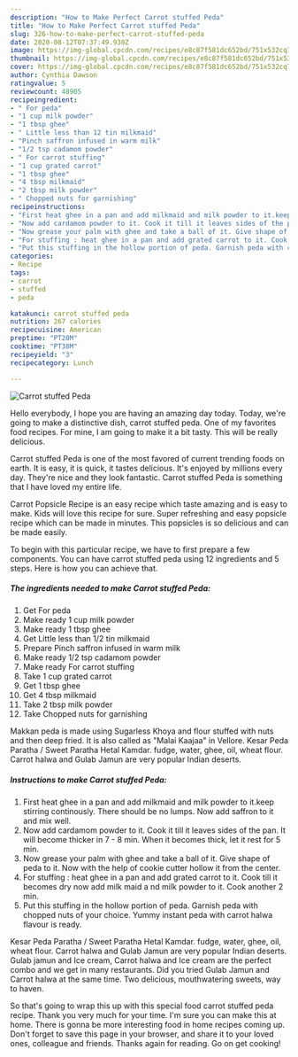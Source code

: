 ```yaml
---
description: "How to Make Perfect Carrot stuffed Peda"
title: "How to Make Perfect Carrot stuffed Peda"
slug: 326-how-to-make-perfect-carrot-stuffed-peda
date: 2020-08-12T07:37:49.930Z
image: https://img-global.cpcdn.com/recipes/e8c87f581dc652bd/751x532cq70/carrot-stuffed-peda-recipe-main-photo.jpg
thumbnail: https://img-global.cpcdn.com/recipes/e8c87f581dc652bd/751x532cq70/carrot-stuffed-peda-recipe-main-photo.jpg
cover: https://img-global.cpcdn.com/recipes/e8c87f581dc652bd/751x532cq70/carrot-stuffed-peda-recipe-main-photo.jpg
author: Cynthia Dawson
ratingvalue: 5
reviewcount: 48905
recipeingredient:
- " For peda"
- "1 cup milk powder"
- "1 tbsp ghee"
- " Little less than 12 tin milkmaid"
- "Pinch saffron infused in warm milk"
- "1/2 tsp cadamom powder"
- " For carrot stuffing"
- "1 cup grated carrot"
- "1 tbsp ghee"
- "4 tbsp milkmaid"
- "2 tbsp milk powder"
- " Chopped nuts for garnishing"
recipeinstructions:
- "First heat ghee in a pan and add milkmaid and milk powder to it.keep stirring continously. There should be no lumps. Now add saffron to it and mix well."
- "Now add cardamom powder to it. Cook it till it leaves sides of the pan. It will become thicker in 7 - 8 min. When it becomes thick, let it rest for 5 min."
- "Now grease your palm with ghee and take a ball of it. Give shape of peda to it. Now with the help of cookie cutter hollow it from the center."
- "For stuffing : heat ghee in a pan and add grated carrot to it. Cook till it becomes dry now add milk maid a nd milk powder to it. Cook another 2 min."
- "Put this stuffing in the hollow portion of peda. Garnish peda with chopped nuts of your choice. Yummy instant peda with carrot halwa flavour is ready."
categories:
- Recipe
tags:
- carrot
- stuffed
- peda

katakunci: carrot stuffed peda 
nutrition: 267 calories
recipecuisine: American
preptime: "PT20M"
cooktime: "PT38M"
recipeyield: "3"
recipecategory: Lunch

---
```



![Carrot stuffed Peda](https://img-global.cpcdn.com/recipes/e8c87f581dc652bd/751x532cq70/carrot-stuffed-peda-recipe-main-photo.jpg)

Hello everybody, I hope you are having an amazing day today. Today, we're going to make a distinctive dish, carrot stuffed peda. One of my favorites food recipes. For mine, I am going to make it a bit tasty. This will be really delicious.

Carrot stuffed Peda is one of the most favored of current trending foods on earth. It is easy, it is quick, it tastes delicious. It's enjoyed by millions every day. They're nice and they look fantastic. Carrot stuffed Peda is something that I have loved my entire life.

Carrot Popsicle Recipe is an easy recipe which taste amazing and is easy to make. Kids will love this recipe for sure. Super refreshing and easy popsicle recipe which can be made in minutes. This popsicles is so delicious and can be made easily.


To begin with this particular recipe, we have to first prepare a few components. You can have carrot stuffed peda using 12 ingredients and 5 steps. Here is how you can achieve that.

<!--inarticleads1-->

##### The ingredients needed to make Carrot stuffed Peda:

1. Get  For peda
1. Make ready 1 cup milk powder
1. Make ready 1 tbsp ghee
1. Get  Little less than 1/2 tin milkmaid
1. Prepare Pinch saffron infused in warm milk
1. Make ready 1/2 tsp cadamom powder
1. Make ready  For carrot stuffing
1. Take 1 cup grated carrot
1. Get 1 tbsp ghee
1. Get 4 tbsp milkmaid
1. Take 2 tbsp milk powder
1. Take  Chopped nuts for garnishing


Makkan peda is made using Sugarless Khoya and flour stuffed with nuts and then deep fried. It is also called as &#34;Malai Kaajaa&#34; in Vellore. Kesar Peda Paratha / Sweet Paratha Hetal Kamdar. fudge, water, ghee, oil, wheat flour. Carrot halwa and Gulab Jamun are very popular Indian deserts. 

<!--inarticleads2-->

##### Instructions to make Carrot stuffed Peda:

1. First heat ghee in a pan and add milkmaid and milk powder to it.keep stirring continously. There should be no lumps. Now add saffron to it and mix well.
1. Now add cardamom powder to it. Cook it till it leaves sides of the pan. It will become thicker in 7 - 8 min. When it becomes thick, let it rest for 5 min.
1. Now grease your palm with ghee and take a ball of it. Give shape of peda to it. Now with the help of cookie cutter hollow it from the center.
1. For stuffing : heat ghee in a pan and add grated carrot to it. Cook till it becomes dry now add milk maid a nd milk powder to it. Cook another 2 min.
1. Put this stuffing in the hollow portion of peda. Garnish peda with chopped nuts of your choice. Yummy instant peda with carrot halwa flavour is ready.


Kesar Peda Paratha / Sweet Paratha Hetal Kamdar. fudge, water, ghee, oil, wheat flour. Carrot halwa and Gulab Jamun are very popular Indian deserts. Gulab jamun and Ice cream, Carrot halwa and Ice cream are the perfect combo and we get in many restaurants. Did you tried Gulab Jamun and Carrot halwa at the same time. Two delicious, mouthwatering sweets, way to haven. 

So that's going to wrap this up with this special food carrot stuffed peda recipe. Thank you very much for your time. I'm sure you can make this at home. There is gonna be more interesting food in home recipes coming up. Don't forget to save this page in your browser, and share it to your loved ones, colleague and friends. Thanks again for reading. Go on get cooking!
